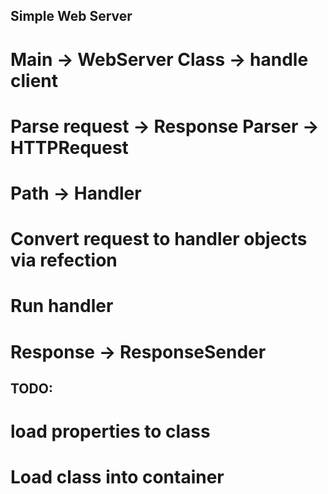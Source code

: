 
## Simple Web Server

# Main → WebServer Class → handle client
#        Parse request -> Response Parser -> HTTPRequest
#        Path -> Handler
#        Convert request to handler objects via refection
#        Run handler
#        Response -> ResponseSender


## TODO: 
# load properties to class
# Load class into container
# 


